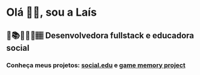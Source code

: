 # Olá 👋🏽, sou a Laís

## 🔭📚👩🏽‍💻🏽 Desenvolvedora fullstack e educadora social

### Conheça meus projetos: **[social.edu](https://github.com/social-edu)**  e **[game memory project](https://github.com/Game-Memory-Project)**
